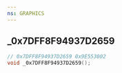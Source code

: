 ```yaml
---
ns: GRAPHICS
---
```

## _0x7DFF8F94937D2659

```c
// 0x7DFF8F94937D2659 0x9E553002
void _0x7DFF8F94937D2659();
```

